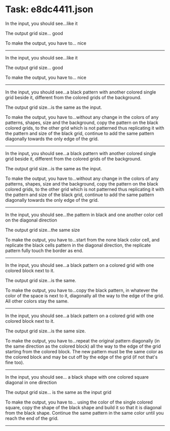 # Task: e8dc4411.json

In the input, you should see...like it

The output grid size... good

To make the output, you have to... nice

---

In the input, you should see...like it

The output grid size... good

To make the output, you have to... nice

---

In the input, you should see...a black pattern with another colored single grid beside it, different from the colored grids of the background.

The output grid size...is the same as the input.

To make the output, you have to...without any change in the colors of any patterns, shapes, size and the background, copy the pattern on the black colored grids, to the other grid which is not patterned thus replicating it with the pattern and size of the black grid, continue to add the same pattern diagonally towards the only edge of the grid.

---

In the input, you should see...a black pattern with another colored single grid beside it, different from the colored grids of the background.

The output grid size...is the same as the input.

To make the output, you have to...without any change in the colors of any patterns, shapes, size and the background, copy the pattern on the black colored grids, to the other grid which is not patterned thus replicating it with the pattern and size of the black grid, continue to add the same pattern diagonally towards the only edge of the grid.

---

In the input, you should see...the pattern in black and one another color cell on the diagonal direction

The output grid size...the same size

To make the output, you have to...start from the none black color cell, and replicate the black cells pattern in the diagonal direction, the replicate pattern fully touch the border as end.

---

In the input, you should see...a black pattern on a colored grid with one colored block next to it.

The output grid size...is the same.

To make the output, you have to...copy the black pattern, in whatever the color of the space is next to it, diagonally all the way to the edge of the grid. All other colors stay the same.

---

In the input, you should see...a black pattern on a colored grid with one colored block next to it.

The output grid size...is the same size.

To make the output, you have to...repeat the original pattern diagonally (in the same direction as the colored block) all the way to the edge of the grid starting from the colored block.  The new pattern must be the same color as the colored block and may be cut off by the edge of the grid (if not that's fine too).

---

In the input, you should see... a black shape with one colored square diagonal in one direction

The output grid size... is the same as the input grid

To make the output, you have to... using the color of the single colored square, copy the shape of the black shape and build it so that it is diagonal from the black shape. Continue the same pattern in the same color until you reach the end of the grid.

---

